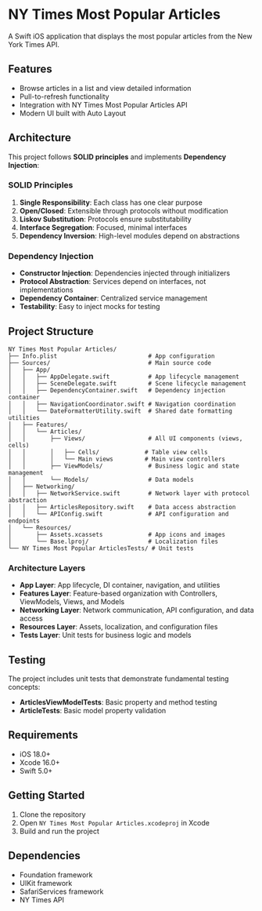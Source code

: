 # NY Times Most Popular Articles

A Swift iOS application that displays the most popular articles from the New York Times API.

## Features

- Browse articles in a list and view detailed information
- Pull-to-refresh functionality
- Integration with NY Times Most Popular Articles API
- Modern UI built with Auto Layout

## Architecture

This project follows **SOLID principles** and implements **Dependency Injection**:

### SOLID Principles

1. **Single Responsibility**: Each class has one clear purpose
2. **Open/Closed**: Extensible through protocols without modification
3. **Liskov Substitution**: Protocols ensure substitutability
4. **Interface Segregation**: Focused, minimal interfaces
5. **Dependency Inversion**: High-level modules depend on abstractions

### Dependency Injection

- **Constructor Injection**: Dependencies injected through initializers
- **Protocol Abstraction**: Services depend on interfaces, not implementations
- **Dependency Container**: Centralized service management
- **Testability**: Easy to inject mocks for testing

## Project Structure

```
NY Times Most Popular Articles/
├── Info.plist                          # App configuration
├── Sources/                            # Main source code
│   ├── App/
│   │   ├── AppDelegate.swift           # App lifecycle management
│   │   ├── SceneDelegate.swift         # Scene lifecycle management
│   │   ├── DependencyContainer.swift   # Dependency injection container
│   │   ├── NavigationCoordinator.swift # Navigation coordination
│   │   └── DateFormatterUtility.swift  # Shared date formatting utilities
│   ├── Features/
│   │   └── Articles/
│   │       ├── Views/                  # All UI components (views, cells)
│   │       │   ├── Cells/             # Table view cells
│   │       │   └── Main views         # Main view controllers
│   │       ├── ViewModels/             # Business logic and state management
│   │       └── Models/                 # Data models
│   ├── Networking/
│   │   ├── NetworkService.swift        # Network layer with protocol abstraction
│   │   ├── ArticlesRepository.swift    # Data access abstraction
│   │   └── APIConfig.swift             # API configuration and endpoints
│   └── Resources/
│       ├── Assets.xcassets             # App icons and images
│       └── Base.lproj/                 # Localization files
└── NY Times Most Popular ArticlesTests/ # Unit tests
```

### Architecture Layers

- **App Layer**: App lifecycle, DI container, navigation, and utilities
- **Features Layer**: Feature-based organization with Controllers, ViewModels, Views, and Models
- **Networking Layer**: Network communication, API configuration, and data access
- **Resources Layer**: Assets, localization, and configuration files
- **Tests Layer**: Unit tests for business logic and models

## Testing

The project includes unit tests that demonstrate fundamental testing concepts:
- **ArticlesViewModelTests**: Basic property and method testing
- **ArticleTests**: Basic model property validation

## Requirements

- iOS 18.0+
- Xcode 16.0+
- Swift 5.0+

## Getting Started

1. Clone the repository
2. Open `NY Times Most Popular Articles.xcodeproj` in Xcode
3. Build and run the project

## Dependencies

- Foundation framework
- UIKit framework
- SafariServices framework
- NY Times API
